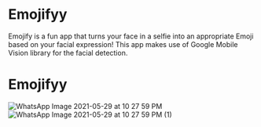 # Emojifyy
 Emojify is a fun app that turns your face in a selfie into an appropriate Emoji based on your facial expression! This app makes use of Google Mobile Vision library for the facial detection.
# Emojifyy
![WhatsApp Image 2021-05-29 at 10 27 59 PM](https://user-images.githubusercontent.com/74445948/120078476-63cadd00-c0cd-11eb-86b5-fe493b51ef4e.jpeg)
![WhatsApp Image 2021-05-29 at 10 27 59 PM (1)](https://user-images.githubusercontent.com/74445948/120078480-66c5cd80-c0cd-11eb-8399-fd84d1d76162.jpeg)
